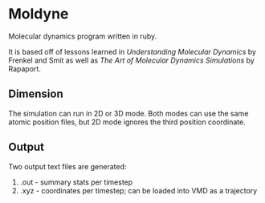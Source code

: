 Moldyne
=======

Molecular dynamics program written in ruby.

It is based off of lessons learned in *Understanding Molecular Dynamics* by Frenkel and Smit as well as *The Art of Molecular Dynamics Simulations* by Rapaport.


Dimension
---------

The simulation can run in 2D or 3D mode.  Both modes can use the same atomic position files, but 2D mode ignores the third position coordinate.


Output
------

Two output text files are generated:
1. .out - summary stats per timestep
2. .xyz - coordinates per timestep; can be loaded into VMD as a trajectory
